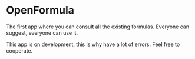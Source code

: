 # OpenFormula
The first app where you can consult all the existing formulas. Everyone can suggest, everyone can use it.

This app is on development, this is why have a lot of errors. Feel free to cooperate.
